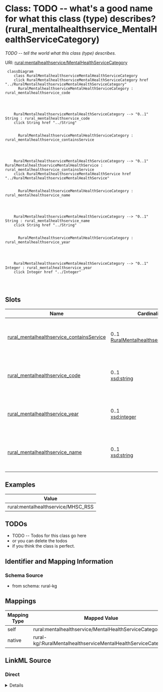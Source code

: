 

# Class: TODO -- what's a good name for what this class (type) describes? (rural_mentalhealthservice_MentalHealthServiceCategory)


_TODO -- tell the world what this class (type) describes._





URI: [rural:mentalhealthservice/MentalHealthServiceCategory](http://sail.ua.edu/ruralkg/mentalhealthservice/MentalHealthServiceCategory)






```mermaid
 classDiagram
    class RuralMentalhealthserviceMentalHealthServiceCategory
    click RuralMentalhealthserviceMentalHealthServiceCategory href "../RuralMentalhealthserviceMentalHealthServiceCategory"
      RuralMentalhealthserviceMentalHealthServiceCategory : rural_mentalhealthservice_code
        
          
    
    
    RuralMentalhealthserviceMentalHealthServiceCategory --> "0..1" String : rural_mentalhealthservice_code
    click String href "../String"

        
      RuralMentalhealthserviceMentalHealthServiceCategory : rural_mentalhealthservice_containsService
        
          
    
    
    RuralMentalhealthserviceMentalHealthServiceCategory --> "0..1" RuralMentalhealthserviceMentalHealthService : rural_mentalhealthservice_containsService
    click RuralMentalhealthserviceMentalHealthService href "../RuralMentalhealthserviceMentalHealthService"

        
      RuralMentalhealthserviceMentalHealthServiceCategory : rural_mentalhealthservice_name
        
          
    
    
    RuralMentalhealthserviceMentalHealthServiceCategory --> "0..1" String : rural_mentalhealthservice_name
    click String href "../String"

        
      RuralMentalhealthserviceMentalHealthServiceCategory : rural_mentalhealthservice_year
        
          
    
    
    RuralMentalhealthserviceMentalHealthServiceCategory --> "0..1" Integer : rural_mentalhealthservice_year
    click Integer href "../Integer"

        
      
```




<!-- no inheritance hierarchy -->


## Slots

| Name | Cardinality and Range | Description | Inheritance |
| ---  | --- | --- | --- |
| [rural_mentalhealthservice_containsService](../slots/rural_mentalhealthservice_containsService.md) | 0..1 <br/> [RuralMentalhealthserviceMentalHealthService](../classes/RuralMentalhealthserviceMentalHealthService.md) | TODO -- tell the world what this slot (predicate) describes | direct |
| [rural_mentalhealthservice_code](../slots/rural_mentalhealthservice_code.md) | 0..1 <br/> [xsd:string](http://www.w3.org/2001/XMLSchema#string) | TODO -- tell the world what this slot (predicate) describes | direct |
| [rural_mentalhealthservice_year](../slots/rural_mentalhealthservice_year.md) | 0..1 <br/> [xsd:integer](http://www.w3.org/2001/XMLSchema#integer) | TODO -- tell the world what this slot (predicate) describes | direct |
| [rural_mentalhealthservice_name](../slots/rural_mentalhealthservice_name.md) | 0..1 <br/> [xsd:string](http://www.w3.org/2001/XMLSchema#string) | TODO -- tell the world what this slot (predicate) describes | direct |










## Examples

| Value |
| --- |
| rural:mentalhealthservice/MHSC_RSS |

## TODOs

* TODO -- Todos for this class go here
* or you can delete the todos
* if you think the class is perfect.

## Identifier and Mapping Information







### Schema Source


* from schema: rural-kg




## Mappings

| Mapping Type | Mapped Value |
| ---  | ---  |
| self | rural:mentalhealthservice/MentalHealthServiceCategory |
| native | rural-kg/:RuralMentalhealthserviceMentalHealthServiceCategory |







## LinkML Source

<!-- TODO: investigate https://stackoverflow.com/questions/37606292/how-to-create-tabbed-code-blocks-in-mkdocs-or-sphinx -->

### Direct

<details>
```yaml
name: rural_mentalhealthservice_MentalHealthServiceCategory
description: TODO -- tell the world what this class (type) describes.
title: TODO -- what's a good name for what this class (type) describes?
todos:
- TODO -- Todos for this class go here
- or you can delete the todos
- if you think the class is perfect.
notes:
- There are 21 instances of this class.
examples:
- value: rural:mentalhealthservice/MHSC_RSS
from_schema: rural-kg
slots:
- rural_mentalhealthservice_containsService
- rural_mentalhealthservice_code
- rural_mentalhealthservice_year
- rural_mentalhealthservice_name
class_uri: rural:mentalhealthservice/MentalHealthServiceCategory

```
</details>

### Induced

<details>
```yaml
name: rural_mentalhealthservice_MentalHealthServiceCategory
description: TODO -- tell the world what this class (type) describes.
title: TODO -- what's a good name for what this class (type) describes?
todos:
- TODO -- Todos for this class go here
- or you can delete the todos
- if you think the class is perfect.
notes:
- There are 21 instances of this class.
examples:
- value: rural:mentalhealthservice/MHSC_RSS
from_schema: rural-kg
attributes:
  rural_mentalhealthservice_containsService:
    name: rural_mentalhealthservice_containsService
    description: TODO -- tell the world what this slot (predicate) describes.
    todos:
    - TODO -- Todos for this slot go here
    - or you can delete the todos
    - if you think the class is perfect.
    comments:
    - 176 occurrences with subject type rural_mentalhealthservice_MentalHealthServiceCategory
      and object type rural_mentalhealthservice_MentalHealthService.
    examples:
    - value: rural:mentalhealthservice/MHSC_AS rural:mentalhealthservice/containsService
        rural:mentalhealthservice/MHS_COOT
    from_schema: rural-kg
    rank: 1000
    slot_uri: rural:mentalhealthservice/containsService
    alias: rural_mentalhealthservice_containsService
    owner: rural_mentalhealthservice_MentalHealthServiceCategory
    domain_of:
    - rural_mentalhealthservice_MentalHealthServiceCategory
    range: rural_mentalhealthservice_MentalHealthService
  rural_mentalhealthservice_code:
    name: rural_mentalhealthservice_code
    description: TODO -- tell the world what this slot (predicate) describes.
    todos:
    - TODO -- Todos for this slot go here
    - or you can delete the todos
    - if you think the class is perfect.
    comments:
    - 21 occurrences with subject type rural_mentalhealthservice_MentalHealthServiceCategory
      and object type string.
    - 176 occurrences with subject type rural_mentalhealthservice_MentalHealthService
      and object type string.
    examples:
    - value: rural:mentalhealthservice/MHSC_AGE rural:mentalhealthservice/code AGE
    - value: rural:mentalhealthservice/MHS_FED rural:mentalhealthservice/code FED
    from_schema: rural-kg
    rank: 1000
    slot_uri: rural:mentalhealthservice/code
    alias: rural_mentalhealthservice_code
    owner: rural_mentalhealthservice_MentalHealthServiceCategory
    domain_of:
    - rural_mentalhealthservice_MentalHealthService
    - rural_mentalhealthservice_MentalHealthServiceCategory
    range: string
  rural_mentalhealthservice_year:
    name: rural_mentalhealthservice_year
    description: TODO -- tell the world what this slot (predicate) describes.
    todos:
    - TODO -- Todos for this slot go here
    - or you can delete the todos
    - if you think the class is perfect.
    comments:
    - 176 occurrences with subject type rural_mentalhealthservice_MentalHealthService
      and object type integer.
    - 21 occurrences with subject type rural_mentalhealthservice_MentalHealthServiceCategory
      and object type integer.
    examples:
    - value: rural:mentalhealthservice/MHS_F19 rural:mentalhealthservice/year 2022
    - value: rural:mentalhealthservice/MHSC_SCR rural:mentalhealthservice/year 2022
    from_schema: rural-kg
    rank: 1000
    slot_uri: rural:mentalhealthservice/year
    alias: rural_mentalhealthservice_year
    owner: rural_mentalhealthservice_MentalHealthServiceCategory
    domain_of:
    - rural_mentalhealthservice_MentalHealthService
    - rural_mentalhealthservice_MentalHealthServiceCategory
    range: integer
  rural_mentalhealthservice_name:
    name: rural_mentalhealthservice_name
    description: TODO -- tell the world what this slot (predicate) describes.
    todos:
    - TODO -- Todos for this slot go here
    - or you can delete the todos
    - if you think the class is perfect.
    comments:
    - 176 occurrences with subject type rural_mentalhealthservice_MentalHealthService
      and object type string.
    - 21 occurrences with subject type rural_mentalhealthservice_MentalHealthServiceCategory
      and object type string.
    examples:
    - value: rural:mentalhealthservice/MHS_DV rural:mentalhealthservice/name Clients
        who have experienced intimate partner violence, domestic violence
    - value: rural:mentalhealthservice/MHSC_ECS rural:mentalhealthservice/name Education
        and Counseling Services
    from_schema: rural-kg
    rank: 1000
    slot_uri: rural:mentalhealthservice/name
    alias: rural_mentalhealthservice_name
    owner: rural_mentalhealthservice_MentalHealthServiceCategory
    domain_of:
    - rural_mentalhealthservice_MentalHealthService
    - rural_mentalhealthservice_MentalHealthServiceCategory
    range: string
class_uri: rural:mentalhealthservice/MentalHealthServiceCategory

```
</details>